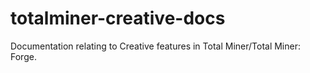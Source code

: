 # totalminer-creative-docs
Documentation relating to Creative features in Total Miner/Total Miner: Forge.
